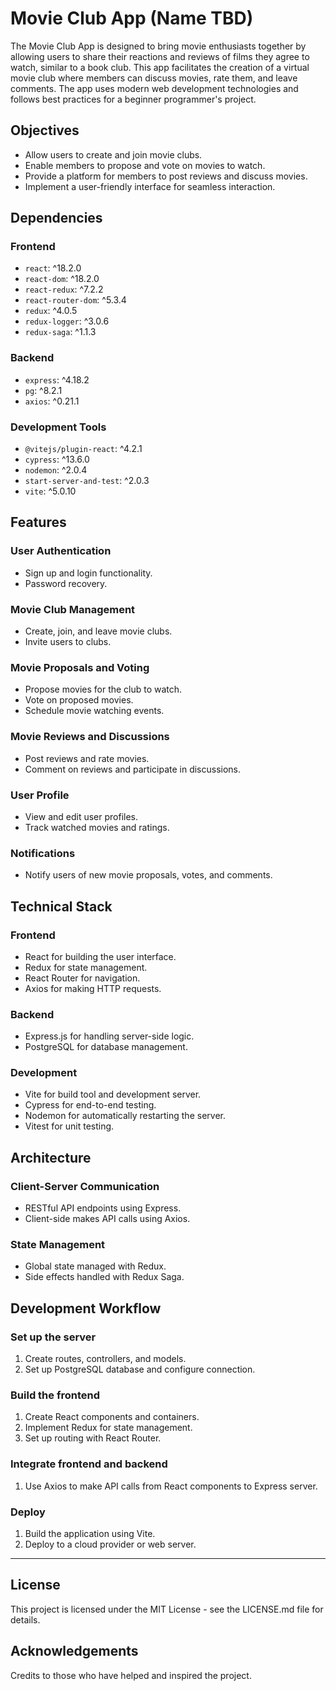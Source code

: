 # Movie Club App (Name TBD)

The Movie Club App is designed to bring movie enthusiasts together by allowing users to share their reactions and reviews of films they agree to watch, similar to a book club. This app facilitates the creation of a virtual movie club where members can discuss movies, rate them, and leave comments. The app uses modern web development technologies and follows best practices for a beginner programmer's project.

## Objectives

- Allow users to create and join movie clubs.
- Enable members to propose and vote on movies to watch.
- Provide a platform for members to post reviews and discuss movies.
- Implement a user-friendly interface for seamless interaction.

## Dependencies

### Frontend

- `react`: ^18.2.0
- `react-dom`: ^18.2.0
- `react-redux`: ^7.2.2
- `react-router-dom`: ^5.3.4
- `redux`: ^4.0.5
- `redux-logger`: ^3.0.6
- `redux-saga`: ^1.1.3

### Backend

- `express`: ^4.18.2
- `pg`: ^8.2.1
- `axios`: ^0.21.1

### Development Tools

- `@vitejs/plugin-react`: ^4.2.1
- `cypress`: ^13.6.0
- `nodemon`: ^2.0.4
- `start-server-and-test`: ^2.0.3
- `vite`: ^5.0.10

## Features

### User Authentication

- Sign up and login functionality.
- Password recovery.

### Movie Club Management

- Create, join, and leave movie clubs.
- Invite users to clubs.

### Movie Proposals and Voting

- Propose movies for the club to watch.
- Vote on proposed movies.
- Schedule movie watching events.

### Movie Reviews and Discussions

- Post reviews and rate movies.
- Comment on reviews and participate in discussions.

### User Profile

- View and edit user profiles.
- Track watched movies and ratings.

### Notifications

- Notify users of new movie proposals, votes, and comments.

## Technical Stack

### Frontend

- React for building the user interface.
- Redux for state management.
- React Router for navigation.
- Axios for making HTTP requests.

### Backend

- Express.js for handling server-side logic.
- PostgreSQL for database management.

### Development

- Vite for build tool and development server.
- Cypress for end-to-end testing.
- Nodemon for automatically restarting the server.
- Vitest for unit testing.

## Architecture

### Client-Server Communication

- RESTful API endpoints using Express.
- Client-side makes API calls using Axios.

### State Management

- Global state managed with Redux.
- Side effects handled with Redux Saga.

## Development Workflow

### Set up the server

1. Create routes, controllers, and models.
2. Set up PostgreSQL database and configure connection.

### Build the frontend

1. Create React components and containers.
2. Implement Redux for state management.
3. Set up routing with React Router.

### Integrate frontend and backend

1. Use Axios to make API calls from React components to Express server.

### Deploy

1. Build the application using Vite.
2. Deploy to a cloud provider or web server.

---

## License

This project is licensed under the MIT License - see the LICENSE.md file for details.

## Acknowledgements

Credits to those who have helped and inspired the project.
